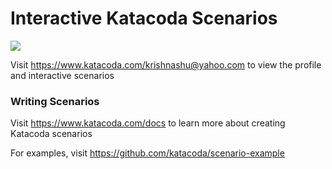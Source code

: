# Interactive Katacoda Scenarios

[![](http://shields.katacoda.com/katacoda/krishnashu@yahoo.com/count.svg)](https://www.katacoda.com/krishnashu@yahoo.com "Get your profile on Katacoda.com")

Visit https://www.katacoda.com/krishnashu@yahoo.com to view the profile and interactive scenarios

### Writing Scenarios
Visit https://www.katacoda.com/docs to learn more about creating Katacoda scenarios

For examples, visit https://github.com/katacoda/scenario-example
